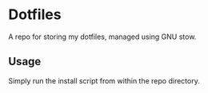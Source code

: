 # Dotfiles
A repo for storing my dotfiles, managed using GNU stow.
## Usage
Simply run the install script from within the repo directory.
